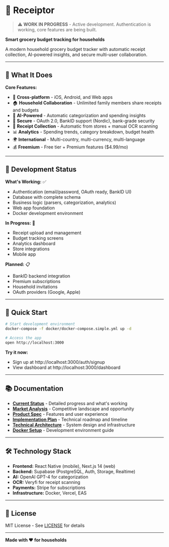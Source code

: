 # 🧾 Receiptor

> ⚠️ **WORK IN PROGRESS** - Active development. Authentication is working, core features are being built.

**Smart grocery budget tracking for households**

A modern household grocery budget tracker with automatic receipt collection, AI-powered insights, and secure multi-user collaboration.

---

## 🎯 What It Does

**Core Features:**

- 📱 **Cross-platform** - iOS, Android, and Web apps
- 🏠 **Household Collaboration** - Unlimited family members share receipts and budgets
- 🤖 **AI-Powered** - Automatic categorization and spending insights
- 🔐 **Secure** - OAuth 2.0, BankID support (Nordic), bank-grade security
- 🧾 **Receipt Collection** - Automatic from stores + manual OCR scanning
- 📊 **Analytics** - Spending trends, category breakdown, budget health
- 🌍 **International** - Multi-country, multi-currency, multi-language
- 💰 **Freemium** - Free tier + Premium features ($4.99/mo)

---

## 🚧 Development Status

**What's Working:** ✅

- Authentication (email/password, OAuth ready, BankID UI)
- Database with complete schema
- Business logic (parsers, categorization, analytics)
- Web app foundation
- Docker development environment

**In Progress:** 🔄

- Receipt upload and management
- Budget tracking screens
- Analytics dashboard
- Store integrations
- Mobile app

**Planned:** 📋

- BankID backend integration
- Premium subscriptions
- Household invitations
- OAuth providers (Google, Apple)

---

## 🚀 Quick Start

```bash
# Start development environment
docker-compose -f docker/docker-compose.simple.yml up -d

# Access the app
open http://localhost:3000
```

**Try it now:**

- Sign up at http://localhost:3000/auth/signup
- View dashboard at http://localhost:3000/dashboard

---

## 📚 Documentation

- **[Current Status](./docs/CURRENT_STATUS_REALITY_CHECK.md)** - Detailed progress and what's working
- **[Market Analysis](./docs/1_MARKET_ANALYSIS.md)** - Competitive landscape and opportunity
- **[Product Spec](./docs/2_PRODUCT_SPECIFICATION.md)** - Features and user experience
- **[Implementation Plan](./docs/IMPLEMENTATION_PLAN.md)** - Technical roadmap and timeline
- **[Technical Architecture](./docs/TECHNICAL_ARCHITECTURE.md)** - System design and infrastructure
- **[Docker Setup](./docker/README.md)** - Development environment guide

---

## 🛠 Technology Stack

- **Frontend:** React Native (mobile), Next.js 14 (web)
- **Backend:** Supabase (PostgreSQL, Auth, Storage, Realtime)
- **AI:** OpenAI GPT-4 for categorization
- **OCR:** Veryfi for receipt scanning
- **Payments:** Stripe for subscriptions
- **Infrastructure:** Docker, Vercel, EAS

---

## 📄 License

MIT License - See [LICENSE](./LICENSE) for details

---

**Made with ❤️ for households**
